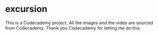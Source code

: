 # excursion
This is a Codecademy project. All the images and the video are sourced from Codecademy. Thank you Codecademy for letting me do this.
